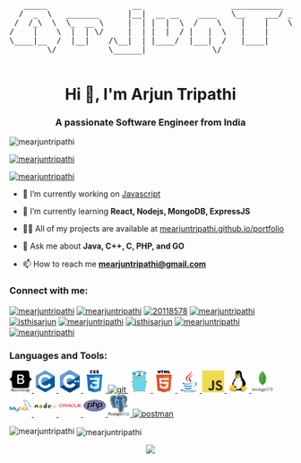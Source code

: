 <pre>

   _____                  __                   ___________          .__                      __    .__      .__ 
  /  _  \   _______      |__|  __ __    ____   \__    ___/ _______  |__| ______   _____    _/  |_  |  |__   |__|
 /  /_\  \  \_  __ \     |  | |  |  \  /    \    |    |    \_  __ \ |  | \____ \  \__  \   \   __\ |  |  \  |  |
/    |    \  |  | \/     |  | |  |  / |   |  \   |    |     |  | \/ |  | |  |_> >  / __ \_  |  |   |   Y  \ |  |
\____|__  /  |__|    /\__|  | |____/  |___|  /   |____|     |__|    |__| |   __/  (____  /  |__|   |___|  / |__|
        \/           \______|              \/                            |__|          \/               \/      

</pre>
<h1 align="center">Hi 👋, I'm Arjun Tripathi</h1>
<h3 align="center">A passionate Software Engineer from India</h3>

<p align="left"> <img src="https://komarev.com/ghpvc/?username=mearjuntripathi&label=Profile%20views&color=0e75b6&style=flat" alt="mearjuntripathi" /> </p>

<p align="left"> <a href="https://github.com/ryo-ma/github-profile-trophy"><img src="https://github-profile-trophy.vercel.app/?username=mearjuntripathi" alt="mearjuntripathi" /></a> </p>

<p align="left"> <a href="https://twitter.com/mearjuntripathi" target="blank"><img src="https://img.shields.io/twitter/follow/mearjuntripathi?logo=twitter&style=for-the-badge" alt="mearjuntripathi" /></a> </p>

- 🔭 I’m currently working on [Javascript](https://github.com/mearjuntripathi/javaScript)

- 🌱 I’m currently learning **React, Nodejs, MongoDB, ExpressJS**

- 👨‍💻 All of my projects are available at [mearjuntripathi.github.io/portfolio](mearjuntripathi.github.io/portfolio)

- 💬 Ask me about **Java, C++, C, PHP, and GO**

- 📫 How to reach me **mearjuntripathi@gmail.com**

<h3 align="left">Connect with me:</h3>
<p align="left">
<a href="https://twitter.com/mearjuntripathi" target="blank"><img align="center" src="https://raw.githubusercontent.com/rahuldkjain/github-profile-readme-generator/master/src/images/icons/Social/twitter.svg" alt="mearjuntripathi" height="30" width="40" /></a>
<a href="https://linkedin.com/in/mearjuntripathi" target="blank"><img align="center" src="https://raw.githubusercontent.com/rahuldkjain/github-profile-readme-generator/master/src/images/icons/Social/linked-in-alt.svg" alt="mearjuntripathi" height="30" width="40" /></a>
<a href="https://stackoverflow.com/users/20118578" target="blank"><img align="center" src="https://raw.githubusercontent.com/rahuldkjain/github-profile-readme-generator/master/src/images/icons/Social/stack-overflow.svg" alt="20118578" height="30" width="40" /></a>
<a href="https://instagram.com/mearjuntripathi" target="blank"><img align="center" src="https://raw.githubusercontent.com/rahuldkjain/github-profile-readme-generator/master/src/images/icons/Social/instagram.svg" alt="mearjuntripathi" height="30" width="40" /></a>
<a href="https://www.codechef.com/users/isthisarjun" target="blank"><img align="center" src="https://cdn.jsdelivr.net/npm/simple-icons@3.1.0/icons/codechef.svg" alt="isthisarjun" height="30" width="40" /></a>
<a href="https://www.hackerrank.com/mearjuntripathi" target="blank"><img align="center" src="https://raw.githubusercontent.com/rahuldkjain/github-profile-readme-generator/master/src/images/icons/Social/hackerrank.svg" alt="mearjuntripathi" height="30" width="40" /></a>
<a href="https://www.leetcode.com/isthisarjun" target="blank"><img align="center" src="https://raw.githubusercontent.com/rahuldkjain/github-profile-readme-generator/master/src/images/icons/Social/leet-code.svg" alt="isthisarjun" height="30" width="40" /></a>
<a href="https://www.hackerearth.com/mearjuntripathi" target="blank"><img align="center" src="https://raw.githubusercontent.com/rahuldkjain/github-profile-readme-generator/master/src/images/icons/Social/hackerearth.svg" alt="mearjuntripathi" height="30" width="40" /></a>
<a href="https://auth.geeksforgeeks.org/user/mearjuntripathi" target="blank"><img align="center" src="https://raw.githubusercontent.com/rahuldkjain/github-profile-readme-generator/master/src/images/icons/Social/geeks-for-geeks.svg" alt="mearjuntripathi" height="30" width="40" /></a>
</p>

<h3 align="left">Languages and Tools:</h3>
<p align="left"> <a href="https://getbootstrap.com" target="_blank" rel="noreferrer"> <img src="https://raw.githubusercontent.com/devicons/devicon/master/icons/bootstrap/bootstrap-plain-wordmark.svg" alt="bootstrap" width="40" height="40"/> </a> <a href="https://www.cprogramming.com/" target="_blank" rel="noreferrer"> <img src="https://raw.githubusercontent.com/devicons/devicon/master/icons/c/c-original.svg" alt="c" width="40" height="40"/> </a> <a href="https://www.w3schools.com/cpp/" target="_blank" rel="noreferrer"> <img src="https://raw.githubusercontent.com/devicons/devicon/master/icons/cplusplus/cplusplus-original.svg" alt="cplusplus" width="40" height="40"/> </a> <a href="https://www.w3schools.com/css/" target="_blank" rel="noreferrer"> <img src="https://raw.githubusercontent.com/devicons/devicon/master/icons/css3/css3-original-wordmark.svg" alt="css3" width="40" height="40"/> </a> <a href="https://git-scm.com/" target="_blank" rel="noreferrer"> <img src="https://www.vectorlogo.zone/logos/git-scm/git-scm-icon.svg" alt="git" width="40" height="40"/> </a> <a href="https://golang.org" target="_blank" rel="noreferrer"> <img src="https://raw.githubusercontent.com/devicons/devicon/master/icons/go/go-original.svg" alt="go" width="40" height="40"/> </a> <a href="https://www.w3.org/html/" target="_blank" rel="noreferrer"> <img src="https://raw.githubusercontent.com/devicons/devicon/master/icons/html5/html5-original-wordmark.svg" alt="html5" width="40" height="40"/> </a> <a href="https://www.java.com" target="_blank" rel="noreferrer"> <img src="https://raw.githubusercontent.com/devicons/devicon/master/icons/java/java-original.svg" alt="java" width="40" height="40"/> </a> <a href="https://developer.mozilla.org/en-US/docs/Web/JavaScript" target="_blank" rel="noreferrer"> <img src="https://raw.githubusercontent.com/devicons/devicon/master/icons/javascript/javascript-original.svg" alt="javascript" width="40" height="40"/> </a> <a href="https://www.linux.org/" target="_blank" rel="noreferrer"> <img src="https://raw.githubusercontent.com/devicons/devicon/master/icons/linux/linux-original.svg" alt="linux" width="40" height="40"/> </a> <a href="https://www.mongodb.com/" target="_blank" rel="noreferrer"> <img src="https://raw.githubusercontent.com/devicons/devicon/master/icons/mongodb/mongodb-original-wordmark.svg" alt="mongodb" width="40" height="40"/> </a> <a href="https://www.mysql.com/" target="_blank" rel="noreferrer"> <img src="https://raw.githubusercontent.com/devicons/devicon/master/icons/mysql/mysql-original-wordmark.svg" alt="mysql" width="40" height="40"/> </a> <a href="https://nodejs.org" target="_blank" rel="noreferrer"> <img src="https://raw.githubusercontent.com/devicons/devicon/master/icons/nodejs/nodejs-original-wordmark.svg" alt="nodejs" width="40" height="40"/> </a> <a href="https://www.oracle.com/" target="_blank" rel="noreferrer"> <img src="https://raw.githubusercontent.com/devicons/devicon/master/icons/oracle/oracle-original.svg" alt="oracle" width="40" height="40"/> </a> <a href="https://www.php.net" target="_blank" rel="noreferrer"> <img src="https://raw.githubusercontent.com/devicons/devicon/master/icons/php/php-original.svg" alt="php" width="40" height="40"/> </a> <a href="https://www.postgresql.org" target="_blank" rel="noreferrer"> <img src="https://raw.githubusercontent.com/devicons/devicon/master/icons/postgresql/postgresql-original-wordmark.svg" alt="postgresql" width="40" height="40"/> </a> <a href="https://postman.com" target="_blank" rel="noreferrer"> <img src="https://www.vectorlogo.zone/logos/getpostman/getpostman-icon.svg" alt="postman" width="40" height="40"/> </a> </p>

<p><img align="left" src="https://github-readme-stats.vercel.app/api/top-langs?username=mearjuntripathi&show_icons=true&locale=en&layout=compact" alt="mearjuntripathi" /></p>

<p>&nbsp;<img align="center" src="https://streak-stats.demolab.com/?user=mearjuntripathi" alt="mearjuntripathi" />
</p>

<div align="center">
<img src="https://quotes-github-readme.vercel.app/api?type=vetical&theme=radical">
</div>